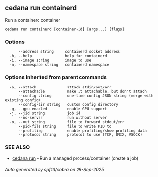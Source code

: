 ## cedana run containerd

Run a containerd container

```
cedana run containerd [container-id] [args...] [flags]
```

### Options

```
      --address string     containerd socket address
  -h, --help               help for containerd
  -i, --image string       image to use
  -n, --namespace string   containerd namespace
```

### Options inherited from parent commands

```
  -a, --attach              attach stdin/out/err
      --attachable          make it attachable, but don't attach
      --config string       one-time config JSON string (merge with existing config)
      --config-dir string   custom config directory
  -g, --gpu-enabled         enable GPU support
  -j, --jid string          job id
      --no-server           run without server
  -o, --out string          file to forward stdout/err
      --pid-file string     file to write PID to
      --profiling           enable profiling/show profiling data
      --protocol string     protocol to use (TCP, UNIX, VSOCK)
```

### SEE ALSO

* [cedana run](cedana_run.md)	 - Run a managed process/container (create a job)

###### Auto generated by spf13/cobra on 29-Sep-2025
